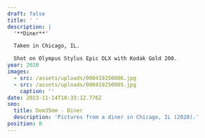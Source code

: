```yaml
---
draft: false
title: ' '
description: |
  '**Diner**'

  Taken in Chicago, IL.

  Shot on Olympus Stylus Epic DLX with Kodak Gold 200.
year: 2020
images:
  - src: /assets/uploads/000419250006.jpg
  - src: /assets/uploads/000419250005.jpg
    caption: ''
date: 2023-11-14T10:33:12.776Z
seo:
  title: Dom35mm - Diner
  description: 'Pictures from a diner in Chicago, IL (2020).'
position: 0
---
```


